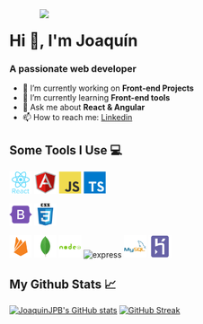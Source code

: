 <img align='right' src="https://user-images.githubusercontent.com/72035330/160853898-62bf462e-dd41-45d4-8dbf-e26e9dbd08f8.gif" width="450">

<h1 align="left">Hi 👋, I'm Joaquín</h1>
<h3 align="left">A passionate web developer</h3>

- 🔭 I’m currently working on **Front-end Projects**
- 🌱 I’m currently learning **Front-end tools**
- 💬 Ask me about **React & Angular**
- 📫 How to reach me: [Linkedin](https://www.linkedin.com/in/joaqu%C3%ADn-javier-pastore-barrios/) 

<h2>Some Tools I Use 💻</h2>
<p align="left">
  <img src="https://raw.githubusercontent.com/devicons/devicon/master/icons/react/react-original-wordmark.svg" alt="react" width="40" height="40" />
  <img src="https://raw.githubusercontent.com/devicons/devicon/master/icons/angularjs/angularjs-original.svg" alt="angular-js" width="40" height="40" />
  <img src="https://raw.githubusercontent.com/devicons/devicon/master/icons/javascript/javascript-original.svg" alt="javascript" width="40" height="40" />
  <img src="https://raw.githubusercontent.com/devicons/devicon/master/icons/typescript/typescript-original.svg" alt="typescript" width="40" height="40" />
</p>
<p align="left">
  <img src="https://raw.githubusercontent.com/devicons/devicon/master/icons/bootstrap/bootstrap-plain.svg" alt="bootstrap" width="40" height="40" />
  <img src="https://raw.githubusercontent.com/devicons/devicon/master/icons/css3/css3-original-wordmark.svg" alt="css3" width="40" height="40" />
</p>
<p align="left">
  <img src="https://raw.githubusercontent.com/devicons/devicon/master/icons/firebase/firebase-plain.svg" alt="firebase" width="40" height="40" />
  <img src="https://raw.githubusercontent.com/devicons/devicon/master/icons/mongodb/mongodb-original.svg" alt="mongodb" width="40" height="40" /> 
  <img src="https://raw.githubusercontent.com/devicons/devicon/master/icons/nodejs/nodejs-plain-wordmark.svg" alt="nodejs" width="40" height="40" />
  <img src="https://camo.githubusercontent.com/b781e4e3cb62aea137020cdcffd9bcebc1a28ad24131af05515c3cb4dfc20fe5/68747470733a2f2f69322e77702e636f6d2f7777772e6d656d656e746f746563682e696e2f6173736574732f696d616765732f69636f6e732f657870726573732e706e67" alt="express" width="40" height="40" />
  <img src="https://raw.githubusercontent.com/devicons/devicon/master/icons/mysql/mysql-original-wordmark.svg" alt="mysql" width="40" height="40" color="white" />
  <img src="https://raw.githubusercontent.com/devicons/devicon/master/icons/heroku/heroku-plain.svg" alt="heroku" width="40" height="40" color="white" />
</p>

<h2> My Github Stats 📈</h2> 

[![JoaquinJPB's GitHub stats](https://github-readme-stats.vercel.app/api?username=joaquinjpb&theme=github_dark)](https://github.com/joaquijpb/github-readme-stats)
[![GitHub Streak](https://github-readme-streak-stats.herokuapp.com?user=joaquinjpb&theme=github-dark-blue&date_format=M%20j%5B%2C%20Y%5D)](https://git.io/streak-stats)
